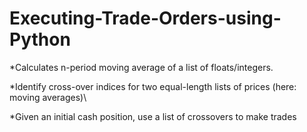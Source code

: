 # Executing-Trade-Orders-using-Python

*Calculates n-period moving average of a list of floats/integers.

*Identify cross-over indices for two equal-length lists of prices (here: moving averages)\

*Given an initial cash position, use a list of crossovers to make trades
